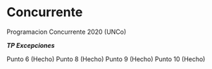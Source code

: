 # Concurrente
Programacion Concurrente 2020 (UNCo)


___TP Excepciones___


Punto 6 (Hecho)
Punto 8 (Hecho)
Punto 9 (Hecho)
Punto 10 (Hecho)
